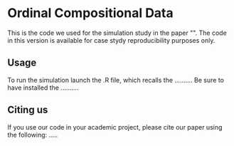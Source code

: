 # Ordinal Compositional Data

This is the code we used for the simulation study in the paper "". 
The code in this version is available for case stydy reproducibility purposes only. 

## Usage

To run the simulation launch the .R file, which recalls the .......... Be sure to have installed the ..........

## Citing us

If you use our code in your academic project, please cite our paper using the following: .....
